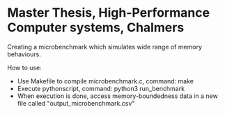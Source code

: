# Master Thesis, High-Performance Computer systems, Chalmers
Creating a microbenchmark which simulates wide range of memory behaviours.


How to use:
* Use Makefile to compile microbenchmark.c, command: make
* Execute pythonscript, command: python3 run_benchmark
* When execution is done, access memory-boundedness data in a new file called "output_microbenchmark.csv"
